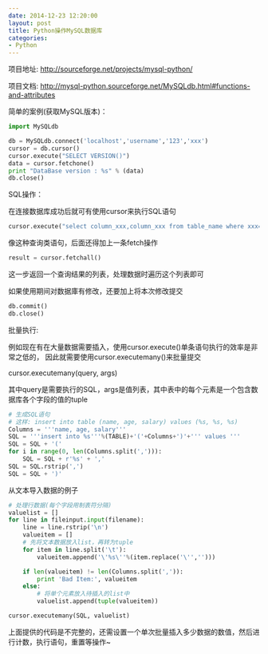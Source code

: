 ```yaml
---
date: 2014-12-23 12:20:00
layout: post
title: Python操作MySQL数据库
categories:
- Python
---
```


项目地址: http://sourceforge.net/projects/mysql-python/

项目文档: http://mysql-python.sourceforge.net/MySQLdb.html#functions-and-attributes

简单的案例(获取MySQL版本)：
```python
import MySQLdb

db = MySQLdb.connect('localhost','username','123','xxx')
cursor = db.cursor()
cursor.execute("SELECT VERSION()")
data = cursor.fetchone()
print "DataBase version : %s" % (data)
db.close()
```

SQL操作：

在连接数据库成功后就可有使用cursor来执行SQL语句
```python
cursor.execute("select column_xxx,column_xxx from table_name where xxx=xxx“)
```
像这种查询类语句，后面还得加上一条fetch操作
```python
result = cursor.fetchall()
```
这一步返回一个查询结果的列表，处理数据时遍历这个列表即可

如果使用期间对数据庫有修改，还要加上将本次修改提交
```python
db.commit()
db.close()
```

批量执行:

例如现在有在大量数据需要插入，使用cursor.execute()单条语句执行的效率是非常之低的，
因此就需要使用cursor.executemany()来批量提交

cursor.executemany(query, args)

其中query是需要执行的SQL，args是值列表，其中表中的每个元素是一个包含数据库各个字段的值的tuple

```python
# 生成SQL语句
# 这样: insert into table (name, age, salary) values (%s, %s, %s)
Columns = '''name, age, salary'''
SQL = '''insert into %s'''%(TABLE)+'('+Columns+')'+''' values '''
SQL = SQL + '('
for i in range(0, len(Columns.split(','))):
    SQL = SQL + r'%s' + ','
SQL = SQL.rstrip(',')
SQL = SQL + ')'
```

从文本导入数据的例子
```python
# 处理行数据(每个字段用制表符分隔)
valuelist = []
for line in fileinput.input(filename):
    line = line.rstrip('\n')
    valueitem = []
    # 先将文本数据放入list，再转为tuple
    for item in line.split('\t'):
        valueitem.append('\'%s\''%(item.replace('\'','')))

    if len(valueitem) != len(Columns.split(',')):
        print 'Bad Item:', valueitem
    else:
        # 将单个元素放入待插入的list中
        valuelist.append(tuple(valueitem))

cursor.executemany(SQL, valuelist)
```

上面提供的代码是不完整的，还需设置一个单次批量插入多少数据的数值，然后进行计数，执行语句，重置等操作~
